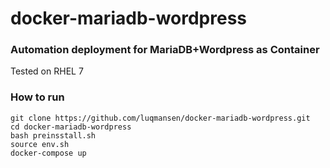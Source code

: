 # docker-mariadb-wordpress
### Automation deployment for MariaDB+Wordpress as Container

Tested on RHEL 7

### How to run
```
git clone https://github.com/luqmansen/docker-mariadb-wordpress.git
cd docker-mariadb-wordpress
bash preinsstall.sh
source env.sh
docker-compose up
```
